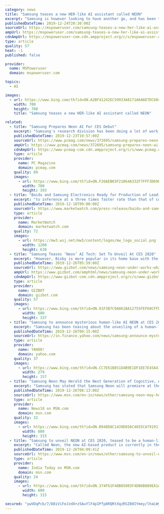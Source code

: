 ```yaml
---
category: news
title: "Samsung teases a new HER-like AI assistant called NEON"
excerpt: "Samsung is however looking to have another go, and has been teasing a new AI product called NEON with tweets and Instagram posts. While the teasers and NEON.Life website do not give much away, the project comes from Samsung STAR Labs, who’s remit is ..."
publishedDateTime: 2019-12-24T20:30:00Z
sourceUrl: https://mspoweruser.com/samsung-teases-a-new-her-like-ai-assistant-called-neon/
ampUrl: https://mspoweruser.com/samsung-teases-a-new-her-like-ai-assistant-called-neon/amp/
cdnAmpUrl: https://mspoweruser-com.cdn.ampproject.org/c/s/mspoweruser.com/samsung-teases-a-new-her-like-ai-assistant-called-neon/amp/
type: article
quality: 57
heat: -1
published: false

provider:
  name: MSPoweruser
  domain: mspoweruser.com

topics:
  - AI

images:
  - url: https://www.bing.com/th?id=ON.A2BF41242EC59933A8171A6A6D7DC684
    width: 700
    height: 700
    title: "Samsung teases a new HER-like AI assistant called NEON"

related:
  - title: "Samsung Prepares Neon AI For CES Debut"
    excerpt: "Samsung's research division has been doing a lot of work on AI, with a webpage spotlighting the company's work \"to secure cutting-edge AI core technologies and platforms—human-level AI with the ability to speak, recognize, and think—to provide new AI-driven experiences and value to its customers.\" At the heart of the AI matrix on that ..."
    publishedDateTime: 2019-12-23T19:57:00Z
    sourceUrl: https://www.pcmag.com/news/372695/samsung-prepares-neon-ai-for-ces-debut
    ampUrl: https://www.pcmag.com/news/372695/samsung-prepares-neon-ai-for-ces-debut?amp=1
    cdnAmpUrl: https://www-pcmag-com.cdn.ampproject.org/c/s/www.pcmag.com/news/372695/samsung-prepares-neon-ai-for-ces-debut?amp=1
    type: article
    provider:
      name: PC Magazine
      domain: pcmag.com
    quality: 89
    images:
      - url: https://www.bing.com/th?id=ON.F26AEB03F21064A332F7FFF3D69E6437
        width: 700
        height: 393
  - title: "Baidu and Samsung Electronics Ready for Production of Leading-Edge AI Chip for Early Next Year"
    excerpt: "to inference at a three times faster rate than that of conventional GPU/FPGA-accelerating models. Leveraging the chip’s limit-pushing computing power and power efficiency, Baidu can effectively support a wide variety of functions including large-scale AI workloads, such as search ranking, speech recognition, image processing, natural language ..."
    publishedDateTime: 2019-12-18T09:00:00Z
    sourceUrl: https://www.marketwatch.com/press-release/baidu-and-samsung-electronics-ready-for-production-of-leading-edge-ai-chip-for-early-next-year-2019-12-18
    type: article
    provider:
      name: MarketWatch
      domain: marketwatch.com
    quality: 72
    images:
      - url: https://mw3.wsj.net/mw5/content/logos/mw_logo_social.png
        width: 1200
        height: 630
  - title: "Samsung Teases ‘Neon’ AI Tech: Set To Unveil At CES 2020"
    excerpt: "However, Bixby is more popular in its home base with the South Korean language. In comparison, the Samsung Neon seems like a new offering with AI to further enhance its presence in the consumer base across the globe. Samsung has also announced that it would unveil the Neon product at CES 2020 in Las Vegas. The company has begun popularizing ..."
    publishedDateTime: 2019-12-26T05:59:00Z
    sourceUrl: https://www.gizbot.com/news/samsung-neon-under-works-what-is-it-064572.html
    ampUrl: https://www.gizbot.com/amphtml/news/samsung-neon-under-works-what-is-it-064572.html
    cdnAmpUrl: https://www-gizbot-com.cdn.ampproject.org/c/s/www.gizbot.com/amphtml/news/samsung-neon-under-works-what-is-it-064572.html
    type: article
    provider:
      name: GIZBOT
      domain: gizbot.com
    quality: 57
    images:
      - url: https://www.bing.com/th?id=ON.01F3B7C9A061BA12755FEF60CFFD71AF
        width: 600
        height: 337
  - title: "Samsung to announce mysterious human-like AI NEON at CES 2020"
    excerpt: "Samsung has been teasing about the unveiling of a human-like AI tech called NEON at the CES next month. Samsung STAR Labs CEO, Pranav Mistry has been tweeting about NEON since the mid of this month. This ‘Human-like” AI tech has been in the works for quite a while now and the company has shared teasers in multiple languages which may hint ..."
    publishedDateTime: 2019-12-26T09:15:00Z
    sourceUrl: https://in.finance.yahoo.com/news/samsung-announce-mysterious-human-ai-090701619.html
    type: article
    provider:
      name: YAHOO!
      domain: yahoo.com
    quality: 37
    images:
      - url: https://www.bing.com/th?id=ON.CC7E61B851D4B9E1DF1EE7E45A41CDD7
        width: 279
        height: 157
  - title: "Samsung Neon May Herald the Next Generation of Cognitive, Advanced AI Assistants"
    excerpt: "Samsung has stated that Samsung Neon will premiere at the upcoming CES 2020, and left mysterious teasers on the internet to decode from."
    publishedDateTime: 2019-12-26T08:13:00Z
    sourceUrl: https://www.msn.com/en-in/news/other/samsung-neon-may-herald-the-next-generation-of-cognitive-advanced-ai-assistants/ar-BBYlt6r
    type: article
    provider:
      name: News18 on MSN.com
      domain: msn.com
    quality: 32
    images:
      - url: https://www.bing.com/th?id=ON.B948D8C1439D856C4855CA791911F8E4
        width: 600
        height: 315
  - title: "Samsung to unveil NEON at CES 2020, teased to be a human-like AI assistant with support for Hindi"
    excerpt: "Called Neon, the new AI-based product is currently in the works at Samsung Technology Advanced Research Labs (STAR Labs). It will be unveiled in January 2020."
    publishedDateTime: 2019-12-26T04:09:41Z
    sourceUrl: https://www.msn.com/en-in/news/other/samsung-to-unveil-neon-at-ces-2020-teased-to-be-a-human-like-ai-assistant-with-support-for-hindi/ar-BBYlz8Z
    type: article
    provider:
      name: India Today on MSN.com
      domain: msn.com
    quality: 24
    images:
      - url: https://www.bing.com/th?id=ON.374F61F40B85003F4DB6B809EA1AC8AC
        width: 600
        height: 315

secured: "ywVDqPcb/7/D8iViFeJzdX+z5AuYlF4pIPfp8RQRtXqzRSZ80IYmey/lhaLWyxSGhcZ58LV0gopHKQKy8kQXMuVETvyDGjxTZpEq+pgv01ixzTYmxWQtoW3cLQvoYTqGfuJA69EepA/OXqvgai/N+xr1c9xpqGmHt+sxlSgq4GPEM2LahFU0xpvTOVO7qg6mU92LZTPhHPCCj12xili7xnNJ3/cPAcH/ZBZw0SvOKSCx2vGbWziOl34EX0i+sMQYvLsgVTa43pHuB379pUNFAw==;CllPQtdD5zp1QdcGabQTTA=="
---
```


